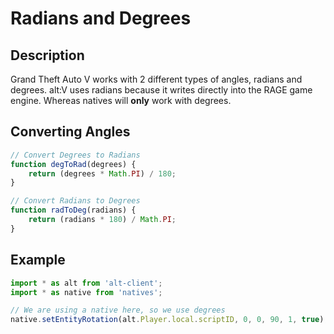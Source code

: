 # Radians and Degrees

## Description

Grand Theft Auto V works with 2 different types of angles, radians and degrees. alt:V uses radians because it writes directly into the RAGE game engine. Whereas natives will **only** work with degrees.

## Converting Angles

```js
// Convert Degrees to Radians
function degToRad(degrees) {
    return (degrees * Math.PI) / 180;
}

// Convert Radians to Degrees
function radToDeg(radians) {
    return (radians * 180) / Math.PI;
}
```

## Example

```js
import * as alt from 'alt-client';
import * as native from 'natives';

// We are using a native here, so we use degrees
native.setEntityRotation(alt.Player.local.scriptID, 0, 0, 90, 1, true);
```
